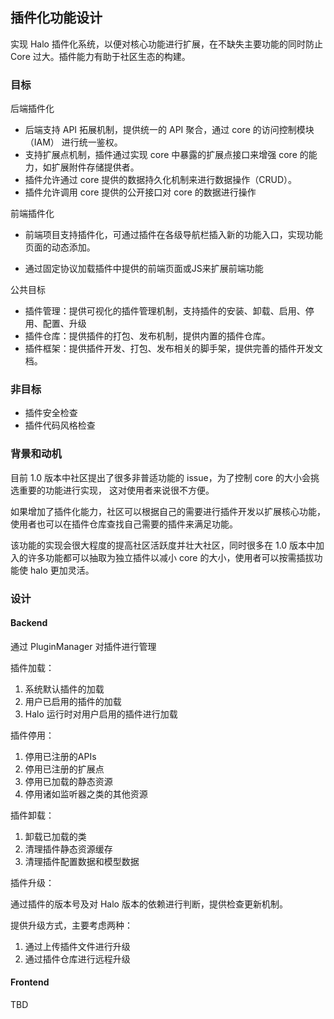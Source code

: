 ## 插件化功能设计

实现 Halo 插件化系统，以便对核心功能进行扩展，在不缺失主要功能的同时防止 Core 过大。插件能力有助于社区生态的构建。

### 目标

后端插件化

- 后端支持 API 拓展机制，提供统一的 API 聚合，通过 core 的访问控制模块（IAM） 进行统一鉴权。
- 支持扩展点机制，插件通过实现 core 中暴露的扩展点接口来增强 core 的能力，如扩展附件存储提供者。
- 插件允许通过 core 提供的数据持久化机制来进行数据操作（CRUD）。
- 插件允许调用 core 提供的公开接口对 core 的数据进行操作

前端插件化

- 前端项目支持插件化，可通过插件在各级导航栏插入新的功能入口，实现功能页面的动态添加。

- 通过固定协议加载插件中提供的前端页面或JS来扩展前端功能

公共目标

- 插件管理：提供可视化的插件管理机制，支持插件的安装、卸载、启用、停用、配置、升级
- 插件仓库：提供插件的打包、发布机制，提供内置的插件仓库。
- 插件框架：提供插件开发、打包、发布相关的脚手架，提供完善的插件开发文档。

### 非目标

- 插件安全检查
- 插件代码风格检查

### 背景和动机

目前 1.0 版本中社区提出了很多非普适功能的 issue，为了控制 core 的大小会挑选重要的功能进行实现， 这对使用者来说很不方便。

如果增加了插件化能力，社区可以根据自己的需要进行插件开发以扩展核心功能，使用者也可以在插件仓库查找自己需要的插件来满足功能。

该功能的实现会很大程度的提高社区活跃度并壮大社区，同时很多在 1.0 版本中加入的许多功能都可以抽取为独立插件以减小 core 的大小，使用者可以按需插拔功能使 halo 更加灵活。

### 设计

#### Backend

通过 PluginManager 对插件进行管理

插件加载：

1. 系统默认插件的加载
2. 用户已启用的插件的加载
3. Halo 运行时对用户启用的插件进行加载

插件停用：

1. 停用已注册的APIs
2. 停用已注册的扩展点
3. 停用已加载的静态资源
4. 停用诸如监听器之类的其他资源

插件卸载：

1. 卸载已加载的类
2. 清理插件静态资源缓存
3. 清理插件配置数据和模型数据

插件升级：

通过插件的版本号及对 Halo 版本的依赖进行判断，提供检查更新机制。

提供升级方式，主要考虑两种：

1. 通过上传插件文件进行升级
2. 通过插件仓库进行远程升级

#### Frontend

TBD